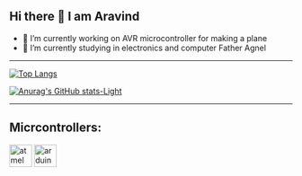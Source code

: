 ## Hi there 👋 I am Aravind

- 🔭 I’m currently working on AVR microcontroller for making a plane
- 🌱 I’m currently studying in electronics and computer Father Agnel

---

[![Top Langs](https://github-readme-stats.vercel.app/api/top-langs/?username=Pie1722&layout=donut&theme=dark#gh-dark-mode-only)](https://github.com/Pie1722/github-readme-stats#gh-dark-mode-only)


[![Anurag's GitHub stats-Light](https://github-readme-stats.vercel.app/api?username=anuraghazra&show_icons=true&theme=default#gh-light-mode-only)](https://github.com/anuraghazra/github-readme-stats#gh-light-mode-only)

---

## Micrcontrollers:

<p align="left">
  <img height="40" alt="atmel" src="https://github.com/user-attachments/assets/b7656ee2-d5a6-47bc-aca4-306a4a2a773e" />
  <img height="40" alt="arduino" src="https://github.com/user-attachments/assets/9568a9db-437c-41cc-b902-73f8d1b4d252" />
</p>
